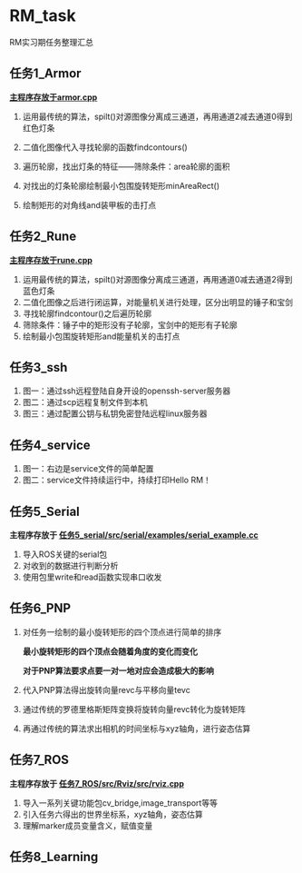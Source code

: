 # RM_task

RM实习期任务整理汇总

## 任务1_Armor

**<u>主程序存放于armor.cpp</u>**

1. 运用最传统的算法，spilt()对源图像分离成三通道，再用通道2减去通道0得到红色灯条

2. 二值化图像代入寻找轮廓的函数findcontours()
3. 遍历轮廓，找出灯条的特征——筛除条件：area轮廓的面积
4. 对找出的灯条轮廓绘制最小包围旋转矩形minAreaRect()
5. 绘制矩形的对角线and装甲板的击打点

## 任务2_Rune

**<u>主程序存放于rune.cpp</u>**

1. 运用最传统的算法，spilt()对源图像分离成三通道，再用通道0减去通道2得到蓝色灯条
2. 二值化图像之后进行闭运算，对能量机关进行处理，区分出明显的锤子和宝剑
3. 寻找轮廓findcontour()之后遍历轮廓
4. 筛除条件：锤子中的矩形没有子轮廓，宝剑中的矩形有子轮廓
5. 绘制最小包围旋转矩形and能量机关的击打点

## 任务3_ssh

1. 图一：通过ssh远程登陆自身开设的openssh-server服务器
2. 图二：通过scp远程复制文件到本机
3. 图三：通过配置公钥与私钥免密登陆远程linux服务器

## 任务4_service

1. 图一：右边是service文件的简单配置
2. 图二：service文件持续运行中，持续打印Hello RM！

## 任务5_Serial

**主程序存放于 <u>任务5_serial/src/serial/examples/serial_example.cc</u>**

1. 导入ROS关键的serial包
2. 对收到的数据进行判断分析
3. 使用包里write和read函数实现串口收发

## 任务6_PNP

1. 对任务一绘制的最小旋转矩形的四个顶点进行简单的排序

   **最小旋转矩形的四个顶点会随着角度的变化而变化**

   **对于PNP算法要求点要一对一地对应会造成极大的影响**

2. 代入PNP算法得出旋转向量revc与平移向量tevc

3. 通过传统的罗德里格斯矩阵变换将旋转向量revc转化为旋转矩阵

4. 再通过传统的算法求出相机的时间坐标与xyz轴角，进行姿态估算

## 任务7_ROS

**主程序存放于	<u>任务7_ROS/src/Rviz/src/rviz.cpp</u>**

1. 导入一系列关键功能包cv_bridge,image_transport等等
2. 引入任务六得出的世界坐标系，xyz轴角，姿态估算
3. 理解marker成员变量含义，赋值变量

## 任务8_Learning

